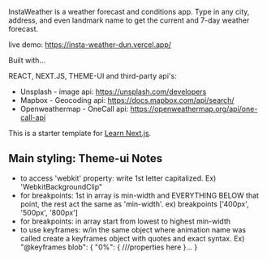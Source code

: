 InstaWeather is a weather forecast and conditions app. Type in any city, address, and even landmark name to get the current and 7-day weather forecast.

live demo: https://insta-weather-dun.vercel.app/

Built with...

REACT, NEXT.JS, THEME-UI and third-party api's:

- Unsplash - image api: https://unsplash.com/developers
- Mapbox - Geocoding api: https://docs.mapbox.com/api/search/
- Openweathermap - OneCall api: https://openweathermap.org/api/one-call-api

This is a starter template for [Learn Next.js](https://nextjs.org/learn).

## Main styling: Theme-ui Notes

- to access 'webkit' property: write 1st letter capitalized. Ex) 'WebkitBackgroundClip"
- for breakpoints: 1st in array is min-width and EVERYTHING BELOW that point, the rest act the same as 'min-width'. ex) breakpoints ['400px', '500px', '800px']
- for breakpoints: in array start from lowest to highest min-width
- to use keyframes: w/in the same object where animation name was called create a keyframes object with quotes and exact syntax. Ex)
  "@keyframes blob": {
  "0%": {
  ///properties here
  }...
  }
